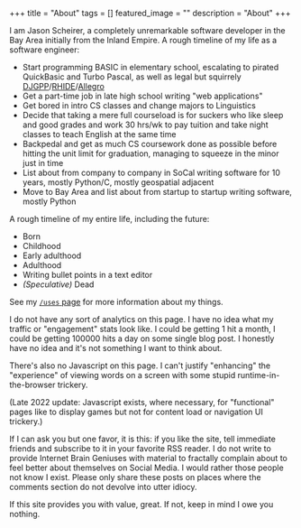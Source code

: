 +++
title =  "About"
tags = []
featured_image = ""
description = "About"
+++

I am Jason Scheirer, a completely unremarkable software developer in the Bay Area initially from the Inland Empire. A rough timeline of my life as a software engineer:

- Start programming BASIC in elementary school, escalating to pirated QuickBasic and Turbo Pascal, as well as legal but squirrely [DJGPP](http://www.delorie.com/djgpp/)/[RHIDE](http://www.rhide.com/)/[Allegro](https://liballeg.org/)
- Get a part-time job in late high school writing "web applications"
- Get bored in intro CS classes and change majors to Linguistics
- Decide that taking a mere full courseload is for suckers who like sleep and good grades and work 30 hrs/wk to pay tuition and take night classes to teach English at the same time
- Backpedal and get as much CS coursework done as possible before hitting the unit limit for graduation, managing to squeeze in the minor just in time
- List about from company to company in SoCal writing software for 10 years, mostly Python/C, mostly geospatial adjacent
- Move to Bay Area and list about from startup to startup writing software, mostly Python

A rough timeline of my entire life, including the future:

- Born
- Childhood
- Early adulthood
- Adulthood
- Writing bullet points in a text editor
- _(Speculative)_ Dead

See my [`/uses` page](/uses) for more information about my things.

I do not have any sort of analytics on this page. I have no idea what my traffic or "engagement" stats look like. I could be getting 1 hit a month, I could be getting 100000 hits a day on some single blog post. I honestly have no idea and it's not something I want to think about.

There's also no Javascript on this page. I can't justify "enhancing" the "experience" of viewing words on a screen with some stupid runtime-in-the-browser trickery.

(Late 2022 update: Javascript exists, where necessary, for "functional" pages like to display games but not for content load or navigation UI trickery.)

If I can ask you but one favor, it is this: if you like the site, tell immediate friends and subscribe to it in your favorite RSS reader. I do not write to provide Internet Brain Geniuses with material to fractally complain about to feel better about themselves on Social Media. I would rather those people not know I exist. Please only share these posts on places where the comments section do not devolve into utter idiocy.

If this site provides you with value, great. If not, keep in mind I owe you nothing.
